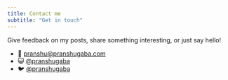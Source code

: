 ```yaml
---
title: Contact me
subtitle: "Get in touch"
---
```


Give feedback on my posts, share something interesting, or just say hello! 

- :email: pranshu@pranshugaba.com  
- :smiley_cat: [@pranshugaba](https://github.com/pranshugaba)
- :bird: [@pranshugaba](https://twitter.com/pranshugaba)